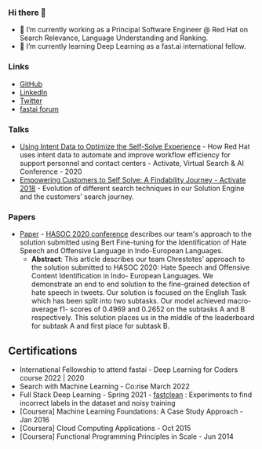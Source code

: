 ### Hi there 👋

- 🔭 I’m currently working as a Principal Software Engineer @ Red Hat on Search Relevance, Language Understanding and Ranking.
- 🌱 I’m currently learning Deep Learning as a fast.ai international fellow.

### Links
* [GitHub](https://github.com/manisnesan)
* [LinkedIn](https://www.linkedin.com/in/manisnesan)
* [Twitter](https://twitter.com/manisnesan)
* [fastai forum](https://forums.fast.ai/u/msivanes/summary)

### Talks

- [Using Intent Data to Optimize the Self-Solve Experience](https://lucidworks.com/post/red-hat-self-service-customer-support-solution/) - How Red Hat uses intent data to automate and improve workflow efficiency for support personnel and contact centers - Activate, Virtual Search & AI Conference  - 2020
- [Empowering Customers to Self Solve: A Findability Journey - Activate 2018](https://www.youtube.com/watch?v=HhXPl4QP2w0) - Evolution of different search techniques in our Solution Engine and the customers’ search journey.

### Papers

- [Paper](http://ceur-ws.org/Vol-2826/T2-10.pdf) - [HASOC 2020 conference](https://hasocfire.github.io/hasoc/2020/) describes our team's approach to the solution submitted using Bert Fine-tuning for the Identification of Hate Speech and Offensive Language in Indo-European Languages. 
  - **Abstract**: This article describes our team Chrestotes’ approach to the solution submitted to HASOC 2020: Hate Speech and Offensive Content Identification in Indo- European Languages. We demonstrate an end to end solution to the fine-grained detection of hate speech in tweets. Our solution is focused on the English Task which has been split into two subtasks. Our model achieved macro-average f1- scores of 0.4969 and 0.2652 on the subtasks A and B respectively. This solution places us in the middle of the leaderboard for subtask A and first place for subtask B.

## Certifications

- International Fellowship to attend fastai - Deep Learning for Coders course  2022 | 2020
- Search with Machine Learning - Co:rise  March 2022
- Full Stack Deep Learning  - Spring 2021 - [fastclean](https://manisnesan.github.io/fastclean/) : Experiments to find incorrect labels in the dataset and noisy training
- [Coursera] Machine Learning Foundations: A Case Study Approach - Jan 2016
- [Coursera] Cloud Computing Applications - Oct 2015
- [Coursera] Functional Programming Principles in Scale - Jun 2014

<!--
**manisnesan/manisnesan** is a ✨ _special_ ✨ repository because its `README.md` (this file) appears on your GitHub profile.

### Blogposts

- 

Here are some ideas to get you started:

- 🔭 I’m currently working on ...
- 🌱 I’m currently learning ...
- 👯 I’m looking to collaborate on ...
- 🤔 I’m looking for help with ...
- 💬 Ask me about ...
- 📫 How to reach me: ...
- 😄 Pronouns: ...
- ⚡ Fun fact: ...
-->
